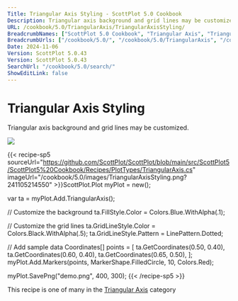```yaml
---
Title: Triangular Axis Styling - ScottPlot 5.0 Cookbook
Description: Triangular axis background and grid lines may be customized.
URL: /cookbook/5.0/TriangularAxis/TriangularAxisStyling/
BreadcrumbNames: ["ScottPlot 5.0 Cookbook", "Triangular Axis", "Triangular Axis Styling"]
BreadcrumbUrls: ["/cookbook/5.0/", "/cookbook/5.0/TriangularAxis", "/cookbook/5.0/TriangularAxis/TriangularAxisStyling"]
Date: 2024-11-06
Version: ScottPlot 5.0.43
Version: ScottPlot 5.0.43
SearchUrl: "/cookbook/5.0/search/"
ShowEditLink: false
---
```



<div class='d-flex align-items-center mt-5'>
<h1 class='me-2 text-dark my-0 border-0'>Triangular Axis Styling</h1>
</div>

Triangular axis background and grid lines may be customized.

[![](/cookbook/5.0/images/TriangularAxisStyling.png?241105214550)](/cookbook/5.0/images/TriangularAxisStyling.png?241105214550)

{{< recipe-sp5 sourceUrl="https://github.com/ScottPlot/ScottPlot/blob/main/src/ScottPlot5/ScottPlot5%20Cookbook/Recipes/PlotTypes/TriangularAxis.cs" imageUrl="/cookbook/5.0/images/TriangularAxisStyling.png?241105214550" >}}ScottPlot.Plot myPlot = new();

var ta = myPlot.Add.TriangularAxis();

// Customize the background
ta.FillStyle.Color = Colors.Blue.WithAlpha(.1);

// Customize the grid lines
ta.GridLineStyle.Color = Colors.Black.WithAlpha(.5);
ta.GridLineStyle.Pattern = LinePattern.Dotted;

// Add sample data
Coordinates[] points = [
    ta.GetCoordinates(0.50, 0.40),
    ta.GetCoordinates(0.60, 0.40),
    ta.GetCoordinates(0.65, 0.50),
];
myPlot.Add.Markers(points, MarkerShape.FilledCircle, 10, Colors.Red);

myPlot.SavePng("demo.png", 400, 300);
{{< /recipe-sp5 >}}

<div class='my-5 text-center'>This recipe is one of many in the <a href='/cookbook/5.0/TriangularAxis'>Triangular Axis</a> category</div>



